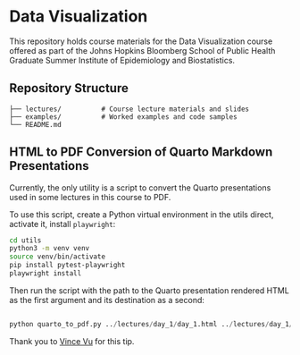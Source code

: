 # Data Visualization

This repository holds course materials for the Data Visualization course offered as part of the Johns Hopkins Bloomberg School of Public Health Graduate Summer Institute of Epidemiology and Biostatistics.

## Repository Structure

```
├── lectures/          # Course lecture materials and slides
├── examples/          # Worked examples and code samples
└── README.md
```

## HTML to PDF Conversion of Quarto Markdown Presentations

Currently, the only utility is a script to convert the Quarto presentations used in some lectures in this course to PDF.

To use this script, create a Python virtual environment in the utils direct, activate it, install `playwright`:

```bash
cd utils
python3 -m venv venv
source venv/bin/activate
pip install pytest-playwright
playwright install
```

Then run the script with the path to the Quarto presentation rendered HTML as the first argument and its destination as a second:

```python

python quarto_to_pdf.py ../lectures/day_1/day_1.html ../lectures/day_1/day_1.pdf

```

Thank you to [Vince Vu](https://github.com/quarto-dev/quarto-cli/discussions/701) for this tip.
